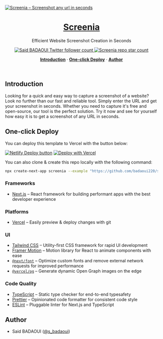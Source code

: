 <a href="https://screenia.best">
  <img alt="Screenia – Screenshot any url in seconds" src="https://screenia.best/images/screenia-og.png">
  <h1 align="center">Screenia</h1>
</a>

<p align="center">
  Efficient Website Screenshot Creation in Seconds
</p>

<p align="center">
  <a href="https://twitter.com/s_badaoui">
    <img src="https://img.shields.io/twitter/follow/s_badaoui?style=flat&label=s_badaoui&logo=twitter&color=0bf&logoColor=fff" alt="Said BADAOUI Twitter follower count" />
  </a>
  <a href="https://github.com/badaoui220/screenia">
    <img src="https://img.shields.io/github/stars/badaoui220/screenia?label=badaoui220%2Fscreenia" alt="Screenia repo star count" />
  </a>
</p>

<p align="center">
  <a href="#introduction"><strong>Introduction</strong></a> ·
  <a href="#one-click-deploy"><strong>One-click Deploy</strong></a> ·
  <a href="#author"><strong>Author</strong></a>
</p>
<br/>

## Introduction

Looking for a quick and easy way to capture a screenshot of a website? Look no further than our fast and reliable tool. Simply enter the URL and get your screenshot in seconds. Whether you need to capture it's free and open-source, our tool is the perfect solution. Try it now and see for yourself how easy it is to get a screenshot of any URL in seconds.

## One-click Deploy

You can deploy this template to Vercel with the button below:

[![Netlify Deploy button](https://www.netlify.com/img/deploy/button.svg)](https://app.netlify.com/start/deploy?repository=https://github.com/badaoui220/screenia)
[![Deploy with Vercel](https://vercel.com/button)](https://vercel.com/new/git/external?repository-url=https://github.com/badaoui220/screenia)

You can also clone & create this repo locally with the following command:

```bash
npx create-next-app screenia --example "https://github.com/badaoui220/screenia"
```

### Frameworks

- [Next.js](https://nextjs.org/) – React framework for building performant apps with the best developer experience

### Platforms

- [Vercel](https://vercel.com/) – Easily preview & deploy changes with git

### UI

- [Tailwind CSS](https://tailwindcss.com/) – Utility-first CSS framework for rapid UI development
- [Framer Motion](https://framer.com/motion) – Motion library for React to animate components with ease
- [`@next/font`](https://nextjs.org/docs/basic-features/font-optimization) – Optimize custom fonts and remove external network requests for improved performance
- [`@vercel/og`](https://vercel.com/docs/concepts/functions/edge-functions/og-image-generation) – Generate dynamic Open Graph images on the edge

### Code Quality

- [TypeScript](https://www.typescriptlang.org/) – Static type checker for end-to-end typesafety
- [Prettier](https://prettier.io/) – Opinionated code formatter for consistent code style
- [ESLint](https://eslint.org/) – Pluggable linter for Next.js and TypeScript

## Author

- Said BADAOUI ([@s_badaoui](https://twitter.com/s_badaoui))
